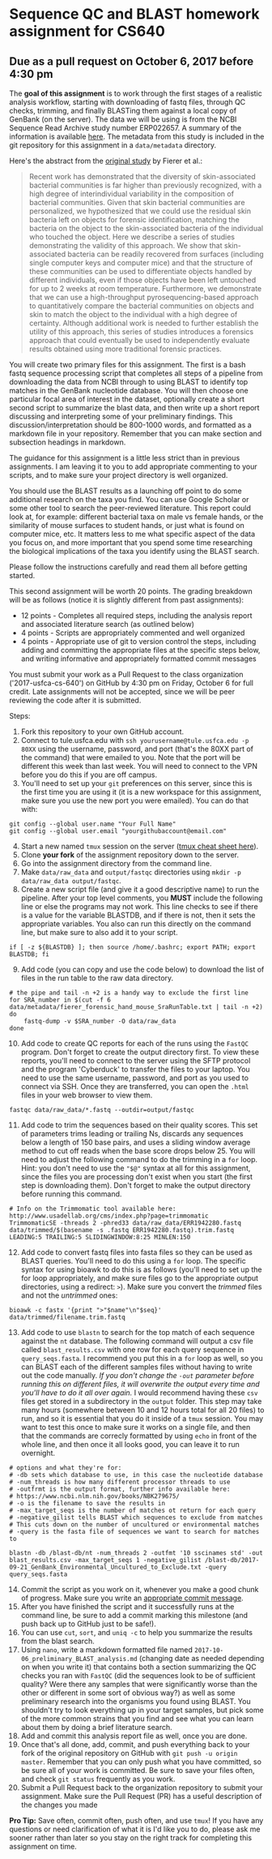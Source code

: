 # Sequence QC and BLAST homework assignment for CS640
## Due as a pull request on October 6, 2017 before 4:30 pm

The **goal of this assignment** is to work through the first stages of a realistic analysis workflow, starting with downloading of fastq files, through QC checks, trimming, and finally BLASTing them against a local copy of GenBank (on the server). The data we will be using is from the NCBI Sequence Read Archive study number ERP022657. A summary of the information is available [here](https://www.ncbi.nlm.nih.gov/Traces/study/?WebEnv=NCID_1_128047291_130.14.22.33_5555_1505945515_1626731749_0MetA0_S_HStore&query_key=5). The metadata from this study is included in the git repository for this assignment in a `data/metadata` directory.

Here's the abstract from the [original study](https://trace.ncbi.nlm.nih.gov/Traces/sra/sra.cgi?study=ERP022657) by Fierer et al.:

> Recent work has demonstrated that the diversity of skin-associated bacterial communities is far higher than previously recognized, with a high degree of interindividual variability in the composition of bacterial communities. Given that skin bacterial communities are personalized, we hypothesized that we could use the residual skin bacteria left on objects for forensic identification, matching the bacteria on the object to the skin-associated bacteria of the individual who touched the object. Here we describe a series of studies demonstrating the validity of this approach. We show that skin-associated bacteria can be readily recovered from surfaces (including single computer keys and computer mice) and that the structure of these communities can be used to differentiate objects handled by different individuals, even if those objects have been left untouched for up to 2 weeks at room temperature. Furthermore, we demonstrate that we can use a high-throughput pyrosequencing-based approach to quantitatively compare the bacterial communities on objects and skin to match the object to the individual with a high degree of certainty. Although additional work is needed to further establish the utility of this approach, this series of studies introduces a forensics approach that could eventually be used to independently evaluate results obtained using more traditional forensic practices.

You will create two primary files for this assignment. The first is a bash fastq sequence processing script that completes all steps of a pipeline from downloading the data from NCBI through to using BLAST to identify top matches in the GenBank nucleotide database. You will then choose one particular focal area of interest in the dataset, optionally create a short second script to summarize the blast data, and then write up a short report discussing and interpreting some of your preliminary findings. This discussion/interpretation should be 800-1000 words, and formatted as a markdown file in your repository. Remember that you can make section and subsection headings in markdown.

The guidance for this assignment is a little less strict than in previous assignments. I am leaving it to you to add appropriate commenting to your scripts, and to make sure your project directory is well organized.

You should use the BLAST results as a launching off point to do some additional research on the taxa you find. You can use Google Scholar or some other tool to search the peer-reviewed literature. This report could look at, for example: different bacterial taxa on male vs female hands, or the similarity of mouse surfaces to student hands, or just what is found on computer mice, etc. It matters less to me what specific aspect of the data you focus on, and more important that you spend some time researching the biological implications of the taxa you identify using the BLAST search.

Please follow the instructions carefully and read them all before getting started.

This second assignment will be worth 20 points. The grading breakdown will be as follows (notice it is slightly different from past assignments):

* 12 points - Completes all required steps, including the analysis report and associated literature search (as outlined below)
* 4 points - Scripts are appropriately commented and well organized
* 4 points - Appropriate use of git to version control the steps, including adding and committing the appropriate files at the specific steps below, and writing informative and appropriately formatted commit messages

You must submit your work as a Pull Request to the class organization ('2017-usfca-cs-640') on GitHub by 4:30 pm on Friday, October 6 for full credit. Late assignments will not be accepted, since we will be peer reviewing the code after it is submitted.

Steps:

1. Fork this repository to your own GitHub account.
2. Connect to tule.usfca.edu with `ssh yourusername@tule.usfca.edu -p 80XX` using the username, password, and port (that's the 80XX part of the command) that were emailed to you. Note that the port will be different this week than last week. You will need to connect to the VPN before you do this if you are off campus.
3. You'll need to set up your `git` preferences on this server, since this is the first time you are using it (it is a new workspace for this assignment, make sure you use the new port you were emailed). You can do that with:

```
git config --global user.name "Your Full Name"
git config --global user.email "yourgithubaccount@email.com"
```

4. Start a new named `tmux` session on the server ([tmux cheat sheet here](https://gist.github.com/MohamedAlaa/2961058)).
5. Clone **your fork** of the assignment repository down to the server.
6. Go into the assignment directory from the command line.
7. Make `data/raw_data` and `output/fastqc` directories using `mkdir -p data/raw_data output/fastqc`.
8. Create a new script file (and give it a good descriptive name) to run the pipeline. After your top level comments, you **MUST** include the following line or else the programs may not work. This line checks to see if there is a value for the variable BLASTDB, and if there is not, then it sets the appropriate variables. You also can run this directly on the command line, but make sure to also add it to your script.

```
if [ -z ${BLASTDB} ]; then source /home/.bashrc; export PATH; export BLASTDB; fi
```

9. Add code (you can copy and use the code below) to download the list of files in the run table to the raw data directory.

```
# the pipe and tail -n +2 is a handy way to exclude the first line
for SRA_number in $(cut -f 6 data/metadata/fierer_forensic_hand_mouse_SraRunTable.txt | tail -n +2)
do
    fastq-dump -v $SRA_number -O data/raw_data
done
```

10. Add code to create QC reports for each of the runs using the `FastQC` program. Don't forget to create the output directory first. To view these reports, you'll need to connect to the server using the SFTP protocol and the program 'Cyberduck' to transfer the files to your laptop. You need to use the same username, password, and port as you used to connect via SSH. Once they are transferred, you can open the `.html` files in your web browser to view them.

```
fastqc data/raw_data/*.fastq --outdir=output/fastqc
```

11. Add code to trim the sequences based on their quality scores. This set of parameters trims leading or trailing Ns, discards any sequences below a length of 150 base pairs, and uses a sliding window average method to cut off reads when the base score drops below 25. You will need to adjust the following command to do the trimming in a `for` loop. Hint: you don't need to use the `"$@"` syntax at all for this assignment, since the files you are processing don't exist when you start (the first step is downloading them). Don't forget to make the output directory before running this command.

```
# Info on the Trimmomatic tool available here: http://www.usadellab.org/cms/index.php?page=trimmomatic
TrimmomaticSE -threads 2 -phred33 data/raw_data/ERR1942280.fastq data/trimmed/$(basename -s .fastq ERR1942280.fastq).trim.fastq LEADING:5 TRAILING:5 SLIDINGWINDOW:8:25 MINLEN:150
```

12. Add code to convert fastq files into fasta files so they can be used as BLAST queries. You'll need to do this using a `for` loop. The specific syntax for using bioawk to do this is as follows (you'll need to set up the for loop appropriately, and make sure files go to the appropriate output directories, using a redirect: `>`). Make sure you convert the *trimmed* files and not the *untrimmed* ones:

```
bioawk -c fastx '{print ">"$name"\n"$seq}' data/trimmed/filename.trim.fastq
```

13. Add code to use `blastn` to search for the top match of each sequence against the `nt` database. The following command will output a csv file called `blast_results.csv` with one row for each query sequence in `query_seqs.fasta`. I recommend you put this in a `for` loop as well, so you can BLAST each of the different samples files without having to write out the code manually. *If you don't change the `-out` parameter before running this on different files, it will overwrite the output every time and you'll have to do it all over again.* I would recommend having these `csv` files get stored in a subdirectory in the `output` folder. This step may take many hours (somewhere between 10 and 12 hours total for all 20 files) to run, and so it is essential that you do it inside of a `tmux` session. You may want to test this once to make sure it works on a single file, and then that the commands are correcly formatted by using `echo` in front of the whole line, and then once it all looks good, you can leave it to run overnight.

```
# options and what they're for:
# -db sets which database to use, in this case the nucleotide database
# -num_threads is how many different processor threads to use
# -outfrmt is the output format, further info available here:
# https://www.ncbi.nlm.nih.gov/books/NBK279675/
# -o is the filename to save the results in
# -max_target_seqs is the number of matches ot return for each query
# -negative_gilist tells BLAST which sequences to exclude from matches
# This cuts down on the number of uncultured or environmental matches
# -query is the fasta file of sequences we want to search for matches to

blastn -db /blast-db/nt -num_threads 2 -outfmt '10 sscinames std' -out blast_results.csv -max_target_seqs 1 -negative_gilist /blast-db/2017-09-21_GenBank_Environmental_Uncultured_to_Exclude.txt -query query_seqs.fasta
```

14. Commit the script as you work on it, whenever you make a good chunk of progress. Make sure you write
   an [appropriate commit message](https://chris.beams.io/posts/git-commit/).
15. After you have finished the script and it successfully runs at the command line, be sure to add a commit marking this milestone (and push back up to GitHub just to be safe!).
16. You can use `cut`, `sort`, and `uniq -c` to help you summarize the results from the blast search.
17. Using `nano`, write a markdown formatted file named `2017-10-06_preliminary_BLAST_analysis.md` (changing date as needed depending on when you write it) that contains both a section summarizing the QC checks you ran with `FastQC` (did the sequences look to be of sufficient quality? Were there any samples that were significantly worse than the other or different in some sort of obvious way?) as well as some preliminary research into the organisms you found using BLAST. You shouldn't try to look everything up in your target samples, but pick some of the more common strains that you find and see what you can learn about them by doing a brief literature search.
18. Add and commit this analysis report file as well, once you are done.
19. Once that's all done, add, commit, and push everything back to your fork of the original repository on GitHub with `git push -u origin master`. Remember that you can only push what you have committed, so be sure all of your work is committed. Be sure to save your files often, and check `git status` frequently as you work.
20. Submit a Pull Request back to the organization repository to submit your assignment. Make sure the Pull Request (PR) has a useful description of the changes you made

**Pro Tip:** Save often, commit often, push often, and use `tmux`! If you have any questions or need clarification of what it is I'd like you to do, please ask me sooner rather than later so you stay on the right track for completing this assignment on time.
